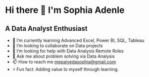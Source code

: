 # Hi there 👋 I'm Sophia Adenle

## A Data Analyst Enthusiast 


- 🌱 I’m currently learning Advanced Excel, Power BI, SQL, Tableau
- 👯 I’m looking to collaborate on Data projects
- 🤔 I’m looking for help with Data Analysis Remote Roles
- 💬 Ask me about problem solving via Data Analysis
- 📫 How to reach me mepaiyedasophia@gmail.com
- ⚡ Fun fact: Adding value to myself through learning.
